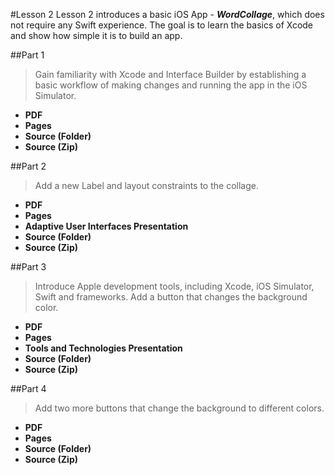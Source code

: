 #Lesson 2
Lesson 2 introduces a basic iOS App - ***WordCollage***, which does not require any Swift experience. The goal is to learn the basics of Xcode and show how simple it is to build an app.

##Part 1
> Gain familiarity with Xcode and Interface Builder by establishing a basic workflow of making changes and running the app in the iOS Simulator.

* **PDF**
* **Pages**
* **Source (Folder)**
* **Source (Zip)**

##Part 2
> Add a new Label and layout constraints to the collage.

* **PDF**
* **Pages**
* **Adaptive User Interfaces Presentation**
* **Source (Folder)**
* **Source (Zip)**

##Part 3
> Introduce Apple development tools, including Xcode, iOS Simulator, Swift and frameworks. Add a button that changes the background color.
 
* **PDF**
* **Pages**
* **Tools and Technologies Presentation**
* **Source (Folder)**
* **Source (Zip)**

##Part 4
> Add two more buttons that change the background to different colors.

* **PDF**
* **Pages**
* **Source (Folder)**
* **Source (Zip)**